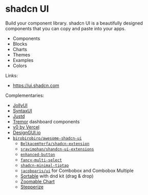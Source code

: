 # shadcn UI

Build your component library. shadcn UI is a beautifully designed components that you can copy and paste into your apps.

- Components
- Blocks
- Charts
- Themes
- Examples
- Colors

Links:

- <https://ui.shadcn.com>

Complementaries:

- [JollyUI](https://jollyui.dev)
- [SyntaxUI](https://syntaxui.com)
- [Justd](https://getjustd.com)
- [Tremor](https://tremor.so) dashboard components
- [v0 by Vercel](https://v0.dev)
- [DesignGUI.io](https://designgui.io)
- [`birobirobiro/awesome-shadcn-ui`](https://github.com/birobirobiro/awesome-shadcn-ui)
  - [`BelkacemYerfa/shadcn-extension`](https://shadcn-extension.vercel.app)
  - [`sravimohan/shandcn-ui-extensions`](https://github.com/sravimohan/shandcn-ui-extensions)
  - [`enhanced-button`](https://enhanced-button.vercel.app)
  - [`fancy-multi-select`](https://craft.mxkaske.dev/post/fancy-multi-select)
  - [`shadcn-minimal-tiptap`](https://github.com/Aslam97/shadcn-minimal-tiptap)
  - [`jacobparis/ui`](https://jacobparis.com/ui) for Combobox and Combobox Multiple
  - [Sortable](https://github.com/sadmann7/sortable) with dnd kit (drag & drop)
  - [Zoomable Chart](https://zoom-chart-demo.vercel.app)
  - [Stepperize](https://stepperize.vercel.app)

